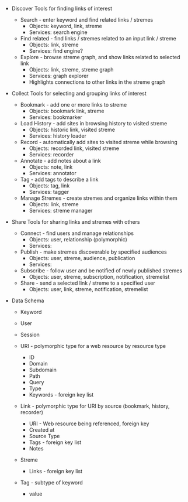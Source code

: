 * Discover
  Tools for finding links of interest
  * Search - enter keyword and find related links / stremes
    * Objects: keyword, link, streme
    * Services: search engine
  * Find related - find links / stremes related to an input link / streme
    * Objects: link, streme
    * Services: find engine?
  * Explore - browse streme graph, and show links related to selected link
    * Objects: link, streme, streme graph
    * Services: graph explorer
    * Highlights connections to other links in the streme graph

	
* Collect
  Tools for selecting and grouping links of interest
  * Bookmark - add one or more links to streme
    * Objects: bookmark link, streme
    * Services: bookmarker
  * Load History - add sites in browsing history to visited streme
    * Objects: historic link, visited streme
    * Services: history loader
  * Record - automatically add sites to visited streme while browsing
    * Objects: recorded link, visited streme
    * Services: recorder
  * Annotate - add notes about a link
    * Objects: note, link
    * Services: annotator
  * Tag - add tags to describe a link
    * Objects: tag, link
    * Services: tagger
  * Manage Stremes - create stremes and organize links within them
    * Objects: link, streme
    * Services: streme manager

 
* Share
  Tools for sharing links and stremes with others
  * Connect - find users and manage relationships
    * Objects: user, relationship (polymorphic)
    * Services: 
  * Publish - make stremes discoverable by specified audiences
    * Objects: user, streme, audience, publication
    * Services:
  * Subscribe - follow user and be notified of newly published stremes
    * Objects: user, streme, subscription, notification, stremelist 
  * Share - send a selected link / streme to a specified user
    * Objects: user, link, streme, notification, stremelist


* Data Schema
  * Keyword
   
  * User
   
  * Session

  * URI - polymorphic type for a web resource by resource type
    * ID
    * Domain
    * Subdomain
    * Path
    * Query
    * Type
    * Keywords - foreign key list

  * Link - polymorphic type for URI by source (bookmark, history, recorder)
    * URI - Web resource being referenced, foreign key
    * Created at
    * Source Type
    * Tags - foreign key list
    * Notes

  * Streme
    * Links - foreign key list

  * Tag - subtype of keyword
    * value